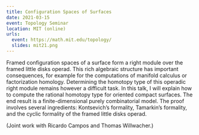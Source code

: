 ```yaml
---
title: Configuration Spaces of Surfaces
date: 2021-03-15
event: Topology Seminar
location: MIT (online)
urls:
  event: https://math.mit.edu/topology/
  slides: mit21.png
---
```


Framed configuration spaces of a surface form a right module over the framed little disks operad. This rich algebraic structure has important consequences, for example for the computations of manifold calculus or factorization homology. Determining the homotopy type of this operadic right module remains however a difficult task. In this talk, I will explain how to compute the rational homotopy type for oriented compact surfaces. The end result is a finite-dimensional purely combinatorial model. The proof involves several ingredients: Kontsevich’s formality, Tamarkin’s formality, and the cyclic formality of the framed little disks operad.

(Joint work with Ricardo Campos and Thomas Willwacher.)
